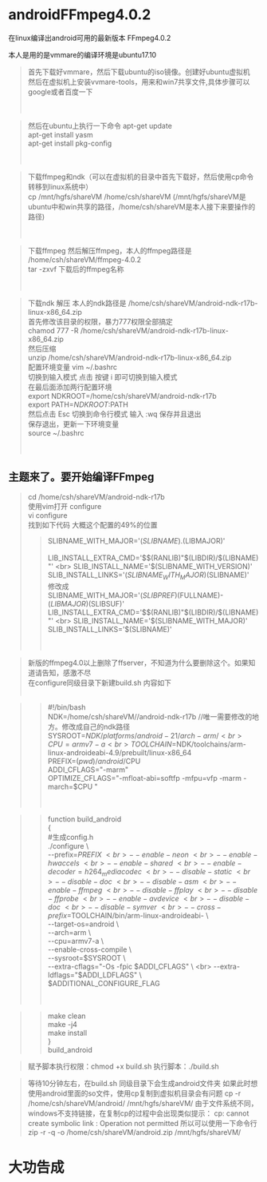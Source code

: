 # androidFFmpeg4.0.2
在linux编译出android可用的最新版本 FFmpeg4.0.2

本人是用的是vmmare的编译环境是ubuntu17.10 
> 首先下载好vmmare，然后下载ubuntu的iso镜像。创建好ubuntu虚拟机<br>
> 然后在虚拟机上安装vvmare-tools，用来和win7共享文件,具体步骤可以google或者百度一下<br><br><br>

>然后在ubuntu上执行一下命令
> apt-get update <br>
> apt-get install yasm <br>
> apt-get install pkg-config<br><br><br>

> 下载ffmpeg和ndk（可以在虚拟机的目录中首先下载好，然后使用cp命令转移到linux系统中）<br>
> cp /mnt/hgfs/shareVM  /home/csh/shareVM  (/mnt/hgfs/shareVM是ubuntu中和win共享的路径，/home/csh/shareVM是本人接下来要操作的路径)<br><br><br>

> 下载ffmpeg   然后解压ffmpeg，本人的ffmpeg路径是  /home/csh/shareVM/ffmpeg-4.0.2<br>
> tar -zxvf 下载后的ffmpeg名称<br><br><br>

>  下载ndk 解压 本人的ndk路径是    /home/csh/shareVM/android-ndk-r17b-linux-x86_64.zip<br>
>  首先修改该目录的权限，暴力777权限全部搞定<br>
>  chamod 777 -R  /home/csh/shareVM/android-ndk-r17b-linux-x86_64.zip<br>
>  然后压缩<br>
>  unzip /home/csh/shareVM/android-ndk-r17b-linux-x86_64.zip<br>
>  配置环境变量 vim ~/.bashrc<br>
>  切换到输入模式  点击 按键 i 即可切换到输入模式 <br>
>  在最后面添加两行配置环境<br>
>  export NDKROOT=/home/csh/shareVM/android-ndk-r17b<br>
>  export PATH=$NDKROOT:$PATH<br>
>  然后点击 Esc 切换到命令行模式 输入 :wq  保存并且退出<br>
>  保存退出，更新一下环境变量   <br>
>  source ~/.bashrc  <br><br><br>

## 主题来了。要开始编译FFmpeg  <br>
>  cd /home/csh/shareVM/android-ndk-r17b  <br>
>  使用vim打开 configure  <br>
>  vi configure   <br>
>  找到如下代码  大概这个配置的49%的位置  <br>
>>  SLIBNAME_WITH_MAJOR='$(SLIBNAME).$(LIBMAJOR)'    <br>  
>>  LIB_INSTALL_EXTRA_CMD='$$(RANLIB)"$(LIBDIR)/$(LIBNAME)"'    <br>
>>  SLIB_INSTALL_NAME='$(SLIBNAME_WITH_VERSION)'    <br>
>>  SLIB_INSTALL_LINKS='$(SLIBNAME_WITH_MAJOR)$(SLIBNAME)'    <br>
> 修改成  <br>
>>  SLIBNAME_WITH_MAJOR='$(SLIBPREF)$(FULLNAME)-$(LIBMAJOR)$(SLIBSUF)'    <br>
>>  LIB_INSTALL_EXTRA_CMD='$$(RANLIB)"$(LIBDIR)/$(LIBNAME)"'    <br>
>>  SLIB_INSTALL_NAME='$(SLIBNAME_WITH_MAJOR)'    <br>
>>  SLIB_INSTALL_LINKS='$(SLIBNAME)'    <br>  <br>  <br>

> 新版的ffmpeg4.0以上删除了ffserver，不知道为什么要删除这个。如果知道请告知，感激不尽<br>
>  在configure同级目录下新建build.sh  内容如下  <br>  <br>


>>  #!/bin/bash  <br>
>>  NDK=/home/csh/shareVM//android-ndk-r17b  //唯一需要修改的地方。修改成自己的ndk路径<br>
>>  SYSROOT=$NDK/platforms/android-21/arch-arm/  <br>
>>  CPU=armv7-a  <br>
>>  TOOLCHAIN=$NDK/toolchains/arm-linux-androideabi-4.9/prebuilt/linux-x86_64  <br>
>>  PREFIX=$(pwd)/android/$CPU  <br>
>>  ADDI_CFLAGS="-marm"  <br>
>>  OPTIMIZE_CFLAGS="-mfloat-abi=softfp -mfpu=vfp -marm -march=$CPU "  <br>  <br>  <br>


>>  function build_android  <br>
>>  {  <br>
>>  #生成config.h  <br>
>>  ./configure \  <br>
>>  --prefix=$PREFIX \  <br>
>>  --enable-neon \  <br>
>>  --enable-hwaccels \  <br>
>>  --enable-shared \  <br>
>>  --enable-decoder=h264_mediacodec \  <br>
>>  --disable-static \  <br>
>>  --disable-doc \  <br>
>>  --disable-asm  \    <br>
>>  --enable-ffmpeg \  <br>
>>  --disable-ffplay \  <br>
>>  --disable-ffprobe \  <br>
>>  --enable-avdevice \  <br>
>>  --disable-doc \  <br>
>>  --disable-symver \  <br>
>>  --cross-prefix=$TOOLCHAIN/bin/arm-linux-androideabi- \  <br>
>>  --target-os=android \  <br>
>>  --arch=arm \  <br>
>>  --cpu=armv7-a \  <br>
>>  --enable-cross-compile \  <br>
>>  --sysroot=$SYSROOT \  <br>
>>  --extra-cflags="-Os -fpic $ADDI_CFLAGS" \  <br>
>>  --extra-ldflags="$ADDI_LDFLAGS" \  <br>
>>  $ADDITIONAL_CONFIGURE_FLAG  <br>  <br>  <br>


>>  make clean  <br>
>>  make -j4  <br>
>>  make install  <br>
>>  }  <br>
>>  build_android  <br>


>  赋予脚本执行权限：chmod +x build.sh 
>  执行脚本：./build.sh 

>  等待10分钟左右，在build.sh 同级目录下会生成android文件夹
>  如果此时想使用android里面的so文件，使用cp复制到虚拟机目录会有问题
>  cp -r /home/csh/shareVM/android/ /mnt/hgfs/shareVM/
>  由于文件系统不同，windows不支持链接，在复制cp的过程中会出现类似提示：
>    cp: cannot create symbolic link : Operation not permitted
>  所以可以使用一下命令行
>  zip -r -q -o /home/csh/shareVM/android.zip /mnt/hgfs/shareVM/

#  大功告成





